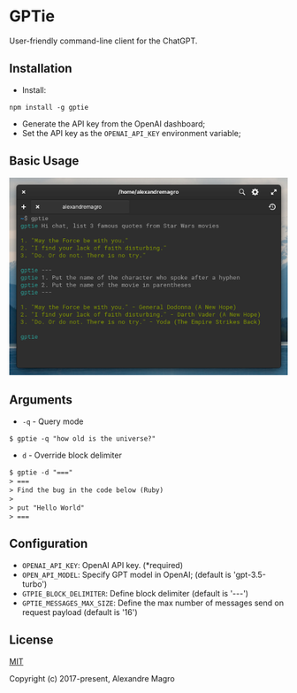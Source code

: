 # GPTie

User-friendly command-line client for the ChatGPT.

## Installation

- Install:

```shell
npm install -g gptie
```

- Generate the API key from the OpenAI dashboard;
- Set the API key as the `OPENAI_API_KEY` environment variable;


## Basic Usage

<p align="center">
  <img src="assets/example.png"/>
</p>

## Arguments

- `-q` - Query mode

```
$ gptie -q "how old is the universe?"
```

- `d` - Override block delimiter

```
$ gptie -d "==="
> ===
> Find the bug in the code below (Ruby)
>
> put "Hello World"
> ===
```

## Configuration

- `OPENAI_API_KEY`: OpenAI API key. (*required)
- `OPEN_API_MODEL`: Specify GPT model in OpenAI; (default is 'gpt-3.5-turbo')
- `GTPIE_BLOCK_DELIMITER`: Define block delimiter (default is '---')
- `GPTIE_MESSAGES_MAX_SIZE`: Define the max number of messages send on request payload
  (default is '16')

## License

[MIT](http://opensource.org/licenses/MIT)

Copyright (c) 2017-present, Alexandre Magro
